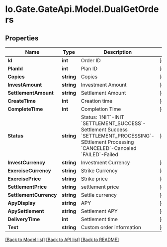 
# Io.Gate.GateApi.Model.DualGetOrders

## Properties

Name | Type | Description | Notes
------------ | ------------- | ------------- | -------------
**Id** | **int** | Order ID | [optional] 
**PlanId** | **int** | Plan ID | [optional] 
**Copies** | **string** | Copies | [optional] 
**InvestAmount** | **string** | Investment Amount | [optional] 
**SettlementAmount** | **string** | Settlement Amount | [optional] 
**CreateTime** | **int** | Creation time | [optional] 
**CompleteTime** | **int** | Completion Time | [optional] 
**Status** | **string** | Status:  &#x60;INIT&#x60;-INIT &#x60;SETTLEMENT_SUCCESS&#x60;-Settlement Success &#x60;SETTLEMENT_PROCESSING&#x60;-SEttlement Processing &#x60;CANCELED&#x60;-Canceled &#x60;FAILED&#x60;-Failed | [optional] 
**InvestCurrency** | **string** | Investment Currency | [optional] 
**ExerciseCurrency** | **string** | Strike Currency | [optional] 
**ExercisePrice** | **string** | Strike price | [optional] 
**SettlementPrice** | **string** | settlement price | [optional] 
**SettlementCurrency** | **string** | Settle currency | [optional] 
**ApyDisplay** | **string** | APY | [optional] 
**ApySettlement** | **string** | Settlement APY | [optional] 
**DeliveryTime** | **int** | Settlement time | [optional] 
**Text** | **string** | Custom order information | [optional] 

[[Back to Model list]](../README.md#documentation-for-models)
[[Back to API list]](../README.md#documentation-for-api-endpoints)
[[Back to README]](../README.md)
